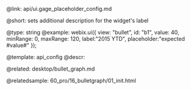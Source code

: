 @link: api/ui.gage_placeholder_config.md

@short:
	sets additional description for the widget's label

@type: string
@example:
webix.ui({
    view: "bullet",
    id: "b1",
    value: 40,
    minRange: 0,
    maxRange: 120,
    label:"2015 YTD", 
	placeholder:"expected #value#"
});

@template:	api_config
@descr:

@related:
desktop/bullet_graph.md

@relatedsample:
60_pro/16_bulletgraph/01_init.html

